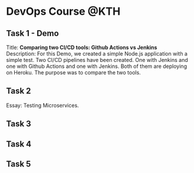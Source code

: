 # DevOps Course @KTH

## Task 1 - Demo
Title: **Comparing two CI/CD tools: Github Actions vs Jenkins**
<br>
Description: For this Demo, we created a simple Node.js application with a simple test. Two CI/CD pipelines have been created. One with Jenkins and one with Github Actions and one with Jenkins. Both of them are deploying on Heroku. The purpose was to compare the two tools.

## Task 2
Essay: Testing Microservices.
## Task 3

## Task 4

## Task 5
